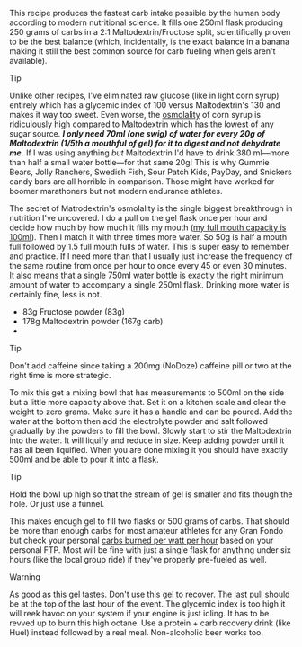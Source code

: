 This recipe produces the fastest carb intake possible by the human body according to modern nutritional science. It fills one 250ml flask producing 250 grams of carbs in a 2:1 Maltodextrin/Fructose split, scientifically proven to be the best balance (which, incidentally, is the exact balance in a banana making it still the best common source for carb fueling when gels aren't available).

>[!TIP]
Unlike other recipes, I've eliminated raw glucose (like in light corn syrup) entirely which has a glycemic index of 100 versus Maltodextrin's 130 and makes it way too sweet. Even worse, the [osmolality](Osmolality,%20watch%20that%20isotonic%20limit.md) of corn syrup is ridiculously high compared to Maltodextrin which has the lowest of any sugar source. ***I only need 70ml (one swig) of water for every 20g of Maltodextrin (1/5th a mouthful of gel) for it to digest and not dehydrate me.***  If I was using anything *but* Maltodextrin I'd have to drink 380 ml—more than half a small water bottle—for that same 20g! This is why Gummie Bears, Jolly Ranchers, Swedish Fish, Sour Patch Kids, PayDay, and Snickers candy bars are all horrible in comparison. Those might have worked for boomer marathoners but not modern endurance athletes.

The secret of Matrodextrin's osmolality is the single biggest breakthrough in nutrition I've uncovered. I do a pull on the gel flask once per hour and decide how much by how much it fills my mouth ([my full mouth capacity is 100ml](Full%20mouth%20capacity%20is%20100ml.md)). Then I match it with three times more water. So 50g is half a mouth full followed by 1.5 full mouth fulls of water. This is super easy to remember and practice. If I need more than that I usually just increase the frequency of the same routine from once per hour to once every 45 or even 30 minutes. It also means that a single 750ml water bottle is exactly the right minimum amount of water to accompany a single 250ml flask. Drinking more water is certainly fine, less is not.

- 83g Fructose powder (83g)
- 178g Maltodextrin powder (167g carb)
- 

>[!TIP]
>Don't add caffeine since taking a 200mg (NoDoze) caffeine pill or two at the right time is more strategic.

To mix this get a mixing bowl that has measurements to 500ml on the side but a little more capacity above that. Set it on a kitchen scale and clear the weight to zero grams. Make sure it has a handle and can be poured. Add the water at the bottom then add the electrolyte powder and salt followed gradually by the powders to fill the bowl. Slowly start to stir the Maltodextrin into the water. It will liquify and reduce in size. Keep adding powder until it has all been liquified. When you are done mixing it you should have exactly 500ml and be able to pour it into a flask.

>[!TIP]
>Hold the bowl up high so that the stream of gel is smaller and fits though the hole. Or just use a funnel.

This makes enough gel to fill two flasks or 500 grams of carbs. That should be more than enough carbs for most amateur athletes for any Gran Fondo but check your personal [carbs burned per watt per hour](Carbs%20burned%20per%20watt%20per%20hour.md) based on your personal FTP. Most will be fine with just a single flask for anything under six hours (like the local group ride) if they've properly pre-fueled as well.

>[!WARNING]
>As good as this gel tastes. Don't use this gel to recover. The last pull should be at the top of the last hour of the event. The glycemic index is too high it will reek havoc on your system if your engine is just idling. It has to be revved up to burn this high octane. Use a protein + carb recovery drink (like Huel) instead followed by a real meal. Non-alcoholic beer works too.
